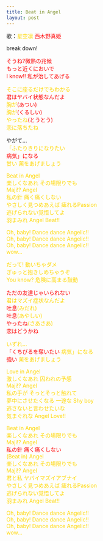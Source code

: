 ```yaml
---
title: Beat in Angel
layout: post
---
```

歌：<font color="gold">星空凛</font> <font color="red">西木野真姫</font>

<p>break down!</p>

<p><font color="red">そうね?微熱の兆候<br />
もっと近くにおいで<br />
I know!! 私が治してあげる</font></p>

<p><font color="gold">そこに座るだけでもわかる</font><br />
<font color="red">君はヤバイ状態なんだよ</font><br />
<font color="gold">胸が</font><font color="red">(あつい)</font><br />
<font color="gold">胸が</font><font color="red">(くるしい)</font><br />
<font color="gold">やったね</font><font color="red">(とうとう)</font><br />
<font color="gold">恋に落ちたね</font></p>

<p>やがて…<br />
<font color="gold">「ふたりきりになりたい<br /> <font color="red">病気」になる</font><br />
<font color="gold">甘い</font> 薬をあげましょう</p>

<p>Beat in Angel<br />
楽しくなあれ その場限りでも<br />
Maji!? Angel<br />
私の針 痛く痛くしない<br />
やさしく見つめあえば 痺れるPassion<br />
逃げられない覚悟してよ<br />
羽まみれ Angel Beat!!</p>

<p>Oh, baby! Dance dance Angelic!!<br />
Oh, baby! Dance dance Angelic!!<br />
Oh, baby! Dance dance Angelic!!<br />
wow...</p>

<p><font color="gold">だって! 動いちゃダメ<br />
ぎゅっと抱きしめちゃうぞ<br />
You know? 危険に高まる鼓動</font></p>

<p><font color="red">ただの友達じゃいられない</font><br />
<font color="gold">君はマズイ症状なんだよ</font><br />
<font color="red">吐息</font><font color="gold">(みだれ)</font><br />
<font color="red">吐息</font><font color="gold">(あやしい)</font><br />
<font color="red">やったね</font><font color="gold">(さあさあ)</font><br />
<font color="red">恋はどうかね</font></p>

<p>いずれ…<br />
<font color="red">「くちびるを奪いたい</font> <font color="gold">病気」になる</font><br />
<font color="red">強い</font> 薬をあげましょう</p>

<p>Love in Angel<br />
激しくなあれ 囚われの予感<br />
Maji!? Angel<br />
私の手が そっとそっと触れて<br />
夢中にさせたくなる 一途な Shy boy<br />
逃さないと言わせたいな<br />
気まぐれな Angel Love!!</p>

<p>Beat in Angel<br />
<font color="gold">楽しくなあれ その場限りでも</font><br />
Maji!? Angel<br />
<font color="red">私の針 痛く痛くしない</font><br />
(Beat in) Angel<br />
楽しくなあれ その場限りでも<br />
Maji!? Angel<br />
君と私 ヤバイマズイアブナイ<br />
やさしく見つめあえば 痺れるPassion<br />
逃げられない覚悟してよ<br />
羽まみれ Angel Beat!!</p>

<p>Oh, baby! Dance dance Angelic!!<br />
Oh, baby! Dance dance Angelic!!<br />
Oh, baby! Dance dance Angelic!!<br />
wow...</p>